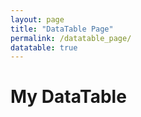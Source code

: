```yaml
---
layout: page
title: "DataTable Page"
permalink: /datatable_page/
datatable: true
---
```


<h1>My DataTable</h1>

<!-- Table Structure -->
<table id="example" class="display">
  <thead>
    <!-- The headers will be populated dynamically -->
  </thead>
  <tbody>
    <!-- Data will be loaded dynamically from CSV -->
  </tbody>
</table>

<!-- jQuery and DataTables CSS & JS -->
<script src="https://code.jquery.com/jquery-1.12.4.min.js" integrity="sha256-ZosEbRLbNQzLpnKIkEdrPv7lOy9C27hHQ+Xp8a4MxAQ=" crossorigin="anonymous"></script>
<link rel="stylesheet" type="text/css" href="https://cdn.datatables.net/v/dt/dt-1.12.1/fc-4.1.0/fh-3.2.4/datatables.min.css"/>
<script type="text/javascript" src="https://cdn.datatables.net/v/dt/dt-1.12.1/fc-4.1.0/fh-3.2.4/datatables.min.js"></script>

<!-- CSV Parsing Library (PapaParse) -->
<script src="https://cdnjs.cloudflare.com/ajax/libs/PapaParse/5.3.0/papaparse.min.js"></script>

<!-- DataTable Initialization Script -->
<script>
  $(document).ready(function() {
    // Load CSV data and initialize DataTable
    Papa.parse("test.csv", {
      complete: function(results) {
        var tableData = results.data;
        
        // Get column headers from the first row of the CSV
        var columnHeaders = tableData[0];
        
        // Dynamically build the table headers
        var thead = $('#example thead');
        var headerRow = $('<tr>');
        columnHeaders.forEach(function(header) {
          headerRow.append('<th>' + header + '</th>');
        });
        thead.append(headerRow);

        // Remove the first row from tableData (which is the header row)
        tableData.shift();

        // Initialize DataTable with dynamic data
        var table = $('#example').DataTable();
        
        // Clear any pre-existing data
        table.clear();

        // Add data from CSV to the table
        table.rows.add(tableData).draw();
      }
    });
    
    // Initialize DataTable
    $('#example').DataTable();
  });
</script>
